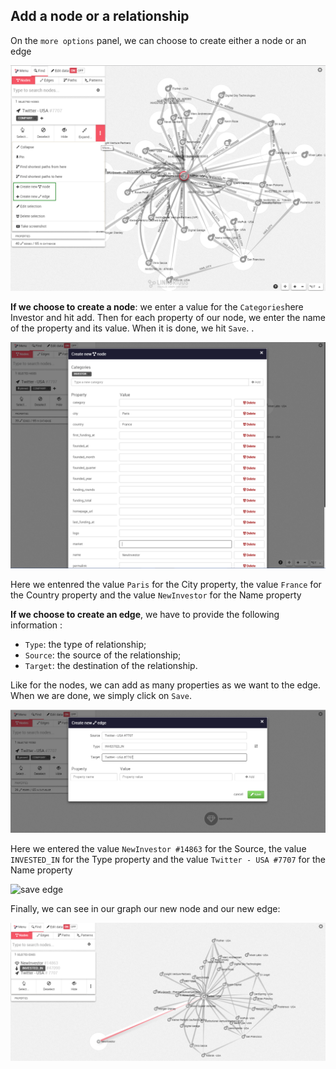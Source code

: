 ## Add a node or a relationship

On the ```more options``` panel, we can choose to create either a node or an edge

![](Panel.png)


**If we choose to create a node**: we enter a value for the ```Categories```here Investor and hit add. Then for each property of our node, we enter the name of the property and its value. When it is done, we hit ```Save```.
.

![](NewNode.png)

Here we entenred the value ```Paris``` for the City property, the value ```France``` for the Country property and the value ```NewInvestor``` for the Name property



**If we choose to create an edge**, we have to provide the following information :

* ```Type```: the type of relationship;
* ```Source```: the source of the relationship;
* ```Target```: the destination of the relationship.

Like for the nodes, we can add as many properties as we want to the edge. When we are done, we simply click on ```Save```.

![](NewEdge.png)

Here we entered the value ```NewInvestor #14863``` for the Source, the value ```INVESTED_IN``` for the Type property and the value ```Twitter - USA #7707``` for the Name property

![save edge](https://dl.dropboxusercontent.com/s/po0x7hglayugim1/131.png?dl=0)

Finally, we can see in our graph our new node and our new edge:

![](Final.png)